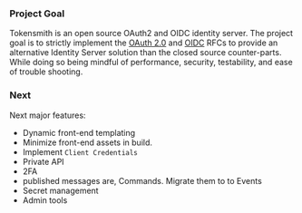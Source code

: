 ### Project Goal
Tokensmith is an open source OAuth2 and OIDC identity server. 
The project goal is to strictly implement the [OAuth 2.0](http://tools.ietf.org/html/rfc6749) and [OIDC](https://openid.net/) RFCs to provide an alternative
Identity Server solution than the closed source counter-parts. 
While doing so being mindful of performance, security, testability, and ease of trouble shooting.

### Next

Next major features:
 - Dynamic front-end templating
 - Minimize front-end assets in build.
 - Implement `Client Credentials`
 - Private API
 - 2FA
 - published messages are, Commands. Migrate them to to Events
 - Secret management
 - Admin tools